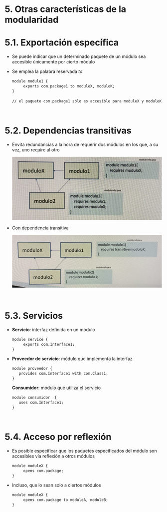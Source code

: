 # 5. Otras características de la modularidad

# 5.1. Exportación específica

- Se puede indicar que un determinado paquete de un módulo sea accesible únicamente por cierto módulo
- Se emplea la palabra reservada _to_

  ```
  module module1 {
       exports com.package1 to moduleX, moduleK;
  }

  // el paquete com.package1 sólo es accesible para moduleX y moduleK
  ```

<br>

# 5.2. Dependencias transitivas

- Envita redundancias a la hora de requerir dos módulos en los que, a su vez, uno require al otro

  ![](./img/sin_dependencia_transitiva.jpg)

- Con dependencia transitiva

  ![](./img/con_dependencia_transitiva.jpg)

<br>

# 5.3. Servicios

- **Servicio**: interfaz definida en un módulo
  ```
  module service {
       exports com.Interface1;
  }
  ```
- **Proveedor de servicio**: módulo que implementa la interfaz

  ```
  module proveedor {
     provides com.Interface1 with com.Class1;
  }
  ```

  **Consumidor**: módulo que utiliza el servicio

  ```
  module consumidor  {
     uses com.Interface1;
  }
  ```

<br>

# 5.4. Acceso por reflexión

- Es posible especificar que los paquetes especificados del módulo son accesibles vía reflexión a otros módulos
  ```
  module moduleX {
       opens com.package;
  }
  ```
- Incluso, que lo sean solo a ciertos módulos
  ```
  module moduleX {
       opens com.package to moduleA, moduleB;
  }
  ```
